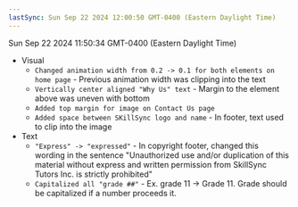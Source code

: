 ```yaml
---
lastSync: Sun Sep 22 2024 12:00:50 GMT-0400 (Eastern Daylight Time)
---
```

Sun Sep 22 2024 11:50:34 GMT-0400 (Eastern Daylight Time)

- Visual
	- `Changed animation width from 0.2 -> 0.1 for both elements on home page` - Previous animation width was clipping into the text
	- `Vertically center aligned "Why Us" text` - Margin to the element above was uneven with bottom
	- `Added top margin for image on Contact Us page`
	- `Added space between SKillSync logo and name` - In footer, text used to clip into the image
- Text
	- `"Express" -> "expressed"` - In copyright footer, changed this wording in the sentence "Unauthorized use and/or duplication of this material without express and written permission from SkillSync Tutors Inc. is strictly prohibited"
	- `Capitalized all "grade ##"` - Ex. grade 11 -> Grade 11. Grade should be capitalized if a number proceeds it.